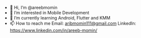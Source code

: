 - 👋 Hi, I’m @areebmomin
- 👀 I’m interested in Mobile Development
- 🌱 I’m currently learning Android, Flutter and KMM 
- 📫 How to reach me 
      Email: aribmomin111@gmail.com
      LinkedIn: https://www.linkedin.com/in/areeb-momin/

<!---
areebmomin/areebmomin is a ✨ special ✨ repository because its `README.md` (this file) appears on your GitHub profile.
You can click the Preview link to take a look at your changes.
--->
